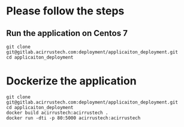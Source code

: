 # Please follow the steps 
## Run the application on Centos 7
```
git clone git@gitlab.acirrustech.com:deployment/applicaiton_deployment.git
cd applicaiton_deployment
```



# Dockerize the application 
```
git clone git@gitlab.acirrustech.com:deployment/applicaiton_deployment.git
cd applicaiton_deployment
docker build acirrustech:acirrustech . 
docker run -dti -p 80:5000 acirrustech:acirrustech
```